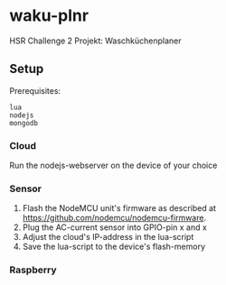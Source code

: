 # waku-plnr
HSR Challenge 2 Projekt: Waschküchenplaner

## Setup
Prerequisites:

    lua
    nodejs
    mongodb


### Cloud
  Run the nodejs-webserver on the device of your choice

### Sensor
  1. Flash the NodeMCU unit's firmware as described at https://github.com/nodemcu/nodemcu-firmware.
  2. Plug the AC-current sensor into GPIO-pin x and x
  3. Adjust the cloud's IP-address in the lua-script
  4. Save the lua-script to the device's flash-memory
  
### Raspberry
